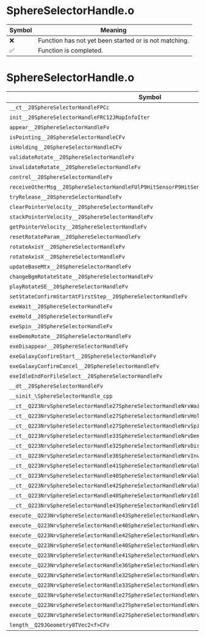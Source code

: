 # SphereSelectorHandle.o
| Symbol | Meaning 
| ------------- | ------------- 
| :x: | Function has not yet been started or is not matching. 
| :white_check_mark: | Function is completed. 


# SphereSelectorHandle.o
| Symbol | Decompiled? |
| ------------- | ------------- |
| `__ct__20SphereSelectorHandleFPCc` | :x: |
| `init__20SphereSelectorHandleFRC12JMapInfoIter` | :x: |
| `appear__20SphereSelectorHandleFv` | :x: |
| `isPointing__20SphereSelectorHandleCFv` | :x: |
| `isHolding__20SphereSelectorHandleCFv` | :x: |
| `validateRotate__20SphereSelectorHandleFv` | :x: |
| `invalidateRotate__20SphereSelectorHandleFv` | :x: |
| `control__20SphereSelectorHandleFv` | :x: |
| `receiveOtherMsg__20SphereSelectorHandleFUlP9HitSensorP9HitSensor` | :x: |
| `tryRelease__20SphereSelectorHandleFv` | :x: |
| `clearPointerVelocity__20SphereSelectorHandleFv` | :x: |
| `stackPointerVelocity__20SphereSelectorHandleFv` | :x: |
| `getPointerVelocity__20SphereSelectorHandleFv` | :x: |
| `resetRotateParam__20SphereSelectorHandleFv` | :x: |
| `rotateAxisY__20SphereSelectorHandleFv` | :x: |
| `rotateAxisX__20SphereSelectorHandleFv` | :x: |
| `updateBaseMtx__20SphereSelectorHandleFv` | :x: |
| `changeBgmRotateState__20SphereSelectorHandleFv` | :x: |
| `playRotateSE__20SphereSelectorHandleFv` | :x: |
| `setStateConfirmStartAtFirstStep__20SphereSelectorHandleFv` | :x: |
| `exeWait__20SphereSelectorHandleFv` | :x: |
| `exeHold__20SphereSelectorHandleFv` | :x: |
| `exeSpin__20SphereSelectorHandleFv` | :x: |
| `exeDemoRotate__20SphereSelectorHandleFv` | :x: |
| `exeDisappear__20SphereSelectorHandleFv` | :x: |
| `exeGalaxyConfirmStart__20SphereSelectorHandleFv` | :x: |
| `exeGalaxyConfirmCancel__20SphereSelectorHandleFv` | :x: |
| `exeIdleEndForFileSelect__20SphereSelectorHandleFv` | :x: |
| `__dt__20SphereSelectorHandleFv` | :x: |
| `__sinit_\SphereSelectorHandle_cpp` | :x: |
| `__ct__Q223NrvSphereSelectorHandle27SphereSelectorHandleNrvWaitFv` | :x: |
| `__ct__Q223NrvSphereSelectorHandle27SphereSelectorHandleNrvHoldFv` | :x: |
| `__ct__Q223NrvSphereSelectorHandle27SphereSelectorHandleNrvSpinFv` | :x: |
| `__ct__Q223NrvSphereSelectorHandle33SphereSelectorHandleNrvDemoRotateFv` | :x: |
| `__ct__Q223NrvSphereSelectorHandle32SphereSelectorHandleNrvDisappearFv` | :x: |
| `__ct__Q223NrvSphereSelectorHandle36SphereSelectorHandleNrvInvalidRotateFv` | :x: |
| `__ct__Q223NrvSphereSelectorHandle41SphereSelectorHandleNrvGalaxyConfirmStartFv` | :x: |
| `__ct__Q223NrvSphereSelectorHandle40SphereSelectorHandleNrvGalaxyConfirmWaitFv` | :x: |
| `__ct__Q223NrvSphereSelectorHandle42SphereSelectorHandleNrvGalaxyConfirmCancelFv` | :x: |
| `__ct__Q223NrvSphereSelectorHandle40SphereSelectorHandleNrvIdleForFileSelectFv` | :x: |
| `__ct__Q223NrvSphereSelectorHandle43SphereSelectorHandleNrvIdleEndForFileSelectFv` | :x: |
| `execute__Q223NrvSphereSelectorHandle43SphereSelectorHandleNrvIdleEndForFileSelectCFP5Spine` | :x: |
| `execute__Q223NrvSphereSelectorHandle40SphereSelectorHandleNrvIdleForFileSelectCFP5Spine` | :x: |
| `execute__Q223NrvSphereSelectorHandle42SphereSelectorHandleNrvGalaxyConfirmCancelCFP5Spine` | :x: |
| `execute__Q223NrvSphereSelectorHandle40SphereSelectorHandleNrvGalaxyConfirmWaitCFP5Spine` | :x: |
| `execute__Q223NrvSphereSelectorHandle41SphereSelectorHandleNrvGalaxyConfirmStartCFP5Spine` | :x: |
| `execute__Q223NrvSphereSelectorHandle36SphereSelectorHandleNrvInvalidRotateCFP5Spine` | :x: |
| `execute__Q223NrvSphereSelectorHandle32SphereSelectorHandleNrvDisappearCFP5Spine` | :x: |
| `execute__Q223NrvSphereSelectorHandle33SphereSelectorHandleNrvDemoRotateCFP5Spine` | :x: |
| `execute__Q223NrvSphereSelectorHandle27SphereSelectorHandleNrvSpinCFP5Spine` | :x: |
| `execute__Q223NrvSphereSelectorHandle27SphereSelectorHandleNrvHoldCFP5Spine` | :x: |
| `execute__Q223NrvSphereSelectorHandle27SphereSelectorHandleNrvWaitCFP5Spine` | :x: |
| `length__Q29JGeometry8TVec2<f>CFv` | :x: |

